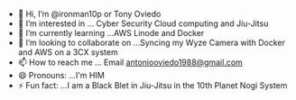 - 👋 Hi, I’m @ironman10p or Tony Oviedo
- 👀 I’m interested in ... Cyber Security Cloud computing and Jiu-Jitsu
- 🌱 I’m currently learning ...AWS Linode and Docker
- 💞️ I’m looking to collaborate on ...Syncing my Wyze Camera with Docker and AWS on a 3CX system
- 📫 How to reach me ... Email antoniooviedo1988@gmail.com
- 😄 Pronouns: ...I'm HIM
- ⚡ Fun fact: ...I am a Black Blet in Jiu-Jitsu in the 10th Planet Nogi System

<!---
ironman10p/ironman10p is a ✨ special ✨ repository because its `README.md` (this file) appears on your GitHub profile.
You can click the Preview link to take a look at your changes.
--->
